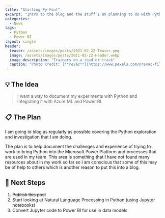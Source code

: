 ```yaml
---
title: "Starting Py-Fun!"
excerpt: "Intro to the blog and the stuff I am planning to do with Python and Power BI"
categories:
  - News
tags:
  - Python
  - Power BI
layout: single
header:
  teaser: /assets/images/posts/2021-02-22-Teaser.png
  image: /assets/images/posts/2021-02-22-Header.webp
  image_description: "Trainers on a road or track"
  caption: "Photo credit: [**revac**](https://www.pexels.com/@revac-film-s-photography-10400)"
---
```

## 💡 The Idea
> I want a way to document my experiments with Python and integrating it with Azure ML and Power BI.

## 📋 The Plan
I am going to blog as regularly as possible covering the Python exploration and investigation that I am doing.

The plan is to help document the challenges and experience of trying to work to bring Python into the Microsoft Power Platform and processes that are used in my team. This area is something that I have not found many resources about in my work so far so I am conscious that some of this may be of help to others which is another reason to put this into a blog.

## 👣 Next Steps
1. ~~Publish this post~~ 
2. Start looking at Natural Language Processing in Python (using Jupyter notebooks)
3. Convert Jupyter code to Power BI for use in data models